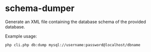 schema-dumper
=============

Generate an XML file containing the database schema of the provided database.

Example usage:

```
php cli.php db:dump mysql://username:password@localhost/dbname
```

